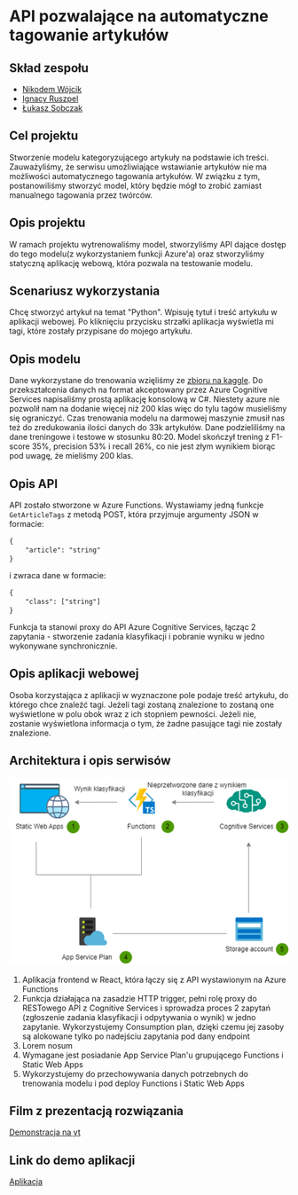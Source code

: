 # API pozwalające na automatyczne tagowanie artykułów

## Skład zespołu

- [Nikodem Wójcik](https://github.com/01NikodemW)
- [Ignacy Ruszpel](https://github.com/iruszpel)
- [Łukasz Sobczak](https://github.com/sobczal2)

## Cel projektu

Stworzenie modelu kategoryzującego artykuły na podstawie ich treści. Zauważyliśmy, że serwisu umożliwiające wstawianie artykułów nie ma możliwości automatycznego tagowania artykułów. W związku z tym, postanowiliśmy stworzyć model, który będzie mógł to zrobić zamiast manualnego tagowania przez twórców.

## Opis projektu

W ramach projektu wytrenowaliśmy model, stworzyliśmy API dające dostęp do tego modelu(z wykorzystaniem funkcji Azure'a) oraz stworzyliśmy statyczną aplikację webową, która pozwala na testowanie modelu.

## Scenariusz wykorzystania

Chcę stworzyć artykuł na temat "Python". Wpisuję tytuł i treść artykułu w aplikacji webowej. Po kliknięciu przycisku strzałki aplikacja wyświetla mi tagi, które zostały przypisane do mojego artykułu.

## Opis modelu

Dane wykorzystane do trenowania wzięliśmy ze [zbioru na kaggle](https://www.kaggle.com/datasets/fabiochiusano/medium-articles?fbclid=IwAR24BVxiIGD1-6cEhal0fmnOak7HXM5JJJdReey0EERIFtkm14eujYAn_Oc). Do przekształcenia danych na format akceptowany przez Azure Cognitive Services napisaliśmy prostą aplikację konsolową w C#. Niestety azure nie pozwolił nam na dodanie więcej niż 200 klas więc do tylu tagów musieliśmy się ograniczyć. Czas trenowania modelu na darmowej maszynie zmusił nas też do zredukowania ilości danych do 33k artykułów. Dane podzieliliśmy na dane treningowe i testowe w stosunku 80:20. Model skończył trening z F1-score 35%, precision 53% i recall 26%, co nie jest złym wynikiem biorąc pod uwagę, że mieliśmy 200 klas.

## Opis API

API zostało stworzone w Azure Functions. Wystawiamy jedną funkcje `GetArticleTags` z metodą POST, która przyjmuje argumenty JSON w formacie:

```
{
    "article": "string"
}
```

i zwraca dane w formacie:

```
{
    "class": ["string"]
}
```

Funkcja ta stanowi proxy do API Azure Cognitive Services, łącząc 2 zapytania - stworzenie zadania klasyfikacji i pobranie wyniku w jedno wykonywane synchronicznie.

## Opis aplikacji webowej
Osoba korzystająca z aplikacji w wyznaczone pole podaje treść artykułu, do którego chce znaleźć tagi. Jeżeli tagi zostaną znalezione to zostaną one wyświetlone w polu obok wraz z ich stopniem pewności. Jeżeli nie, zostanie wyświetlona informacja o tym, że żadne pasujące tagi nie zostały znalezione.

## Architektura i opis serwisów

![Alt text](assets/diagram.png)

1. Aplikacja frontend w React, która łączy się z API wystawionym na Azure Functions
2. Funkcja działająca na zasadzie HTTP trigger, pełni rolę proxy do RESTowego API z Cognitive Services i sprowadza proces 2 zapytań (zgłoszenie zadania klasyfikacji i odpytywania o wynik) w jedno zapytanie. Wykorzystujemy Consumption plan, dzięki czemu jej zasoby są alokowane tylko po nadejściu zapytania pod dany endpoint
3. Lorem nosum
4. Wymagane jest posiadanie App Service Plan'u grupującego Functions i Static Web Apps
5. Wykorzystujemy do przechowywania danych potrzebnych do trenowania modelu i pod deploy Functions i Static Web Apps

## Film z prezentacją rozwiązania
[Demonstracja na yt](https://www.youtube.com/watch?v=zSRnAFyl8X0)

## Link do demo aplikacji
[Aplikacja](https://github.com/iruszpel/Azure-Projekt-S/tree/main/azures)
